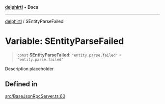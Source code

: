 [**delphirtl**](../README.md) • **Docs**

***

[delphirtl](../globals.md) / SEntityParseFailed

# Variable: SEntityParseFailed

> `const` **SEntityParseFailed**: `"entity.parse.failed"` = `"entity.parse.failed"`

Description placeholder

## Defined in

[src/BaseJsonRpcServer.ts:60](https://github.com/chuacw/delphirtl/blob/43018ba067448e7ddb820bbba64235119b6becfc/src/BaseJsonRpcServer.ts#L60)
